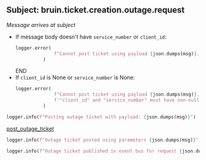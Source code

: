 ## Subject: bruin.ticket.creation.outage.request

_Message arrives at subject_

* If message body doesn't have `service_number` or `client_id`:
  ```python
  logger.error(
                f"Cannot post ticket using payload {json.dumps(msg)}. " 'Need "client_id" and "service_number"'
            )
  ```
  END
* If `client_id` is None or `service_number` is None:
  ```python
  logger.error(
                f"Cannot post ticket using payload {json.dumps(msg)}."
                f'"client_id" and "service_number" must have non-null values.'
            )
  ```
```python
logger.info(f"Posting outage ticket with payload: {json.dumps(msg)}")
```

[post_outage_ticket](../repositories/bruin_repository/post_outage_ticket.md)

```python
logger.info(f"Outage ticket posted using parameters {json.dumps(msg)}")

logger.info(f"Outage ticket published in event bus for request {json.dumps(msg)}")
```
